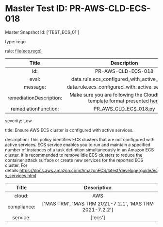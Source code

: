 



# Master Test ID: PR-AWS-CLD-ECS-018


Master Snapshot Id: ['TEST_ECS_01']

type: rego

rule: [file(ecs.rego)]  
  
  
  
  

|Title|Description|
| :---: | :---: |
|id: |PR-AWS-CLD-ECS-018|
|eval: |data.rule.ecs_configured_with_active_services|
|message: |data.rule.ecs_configured_with_active_services_err|
|remediationDescription: |Make sure you are following the Cloudformation template format presented <a href='https://boto3.amazonaws.com/v1/documentation/api/latest/reference/services/ecs.html#ECS.Client.describe_clusters' target='_blank'>here</a>|
|remediationFunction: |PR_AWS_CLD_ECS_018.py|


severity: Low

title: Ensure AWS ECS cluster is configured with active services.

description: This policy identifies ECS clusters that are not configured with active services. ECS service enables you to run and maintain a specified number of instances of a task definition simultaneously in an Amazon ECS cluster. It is recommended to remove Idle ECS clusters to reduce the container attack surface or create new services for the reported ECS cluster. For details:https://docs.aws.amazon.com/AmazonECS/latest/developerguide/ecs_services.html  
  
  

|Title|Description|
| :---: | :---: |
|cloud: |AWS|
|compliance: |['MAS TRM', 'MAS TRM 2021-7.2.1', 'MAS TRM 2021-7.2.2']|
|service: |['ecs']|



[file(ecs.rego)]: https://github.com/prancer-io/prancer-compliance-test/tree/master/aws/cloud/ecs.rego
